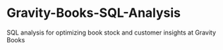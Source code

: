 # Gravity-Books-SQL-Analysis
SQL analysis for optimizing book stock and customer insights at Gravity Books
